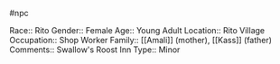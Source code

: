 #npc 

Race:: Rito
Gender:: Female
Age:: Young Adult
Location:: Rito Village
Occupation:: Shop Worker
Family:: [[Amali]] (mother), [[Kass]] (father)
Comments:: Swallow's Roost Inn
Type:: Minor
